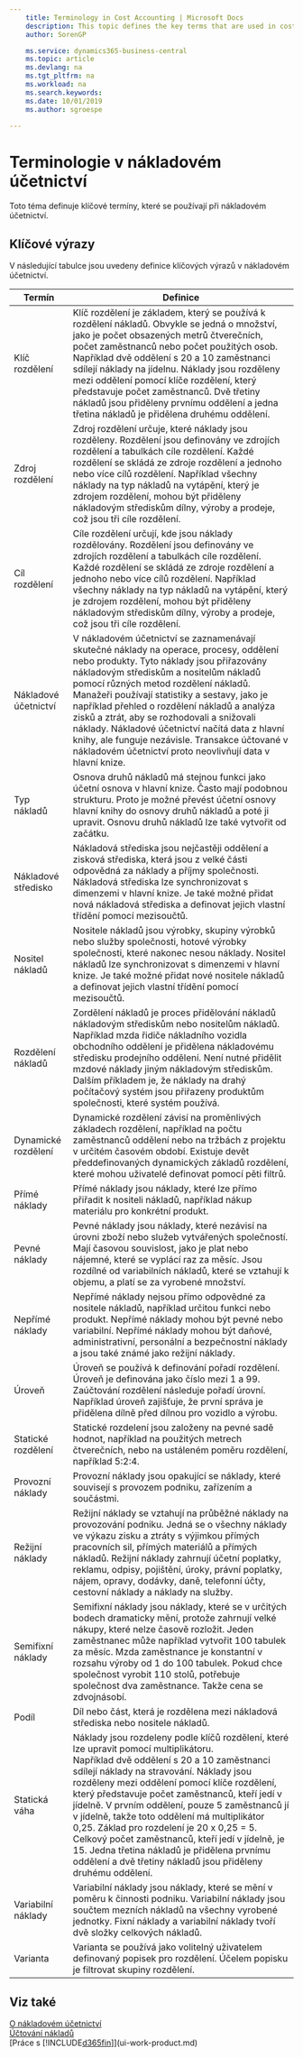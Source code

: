 ```yaml
---
    title: Terminology in Cost Accounting | Microsoft Docs
    description: This topic defines the key terms that are used in cost accounting.
    author: SorenGP

    ms.service: dynamics365-business-central
    ms.topic: article
    ms.devlang: na
    ms.tgt_pltfrm: na
    ms.workload: na
    ms.search.keywords:
    ms.date: 10/01/2019
    ms.author: sgroespe

---
```

# Terminologie v nákladovém účetnictví
Toto téma definuje klíčové termíny, které se používají při nákladovém účetnictví.

## Klíčové výrazy
V následující tabulce jsou uvedeny definice klíčových výrazů v nákladovém účetnictví.

| **Termín** | **Definice** |
|--------------|--------------------|  
| Klíč rozdělení | Klíč rozdělení je základem, který se používá k rozdělení nákladů. Obvykle se jedná o množství, jako je počet obsazených metrů čtverečních, počet zaměstnanců nebo počet použitých osob. Například dvě oddělení s 20 a 10 zaměstnanci sdílejí náklady na jídelnu. Náklady jsou rozděleny mezi oddělení pomocí klíče rozdělení, který představuje počet zaměstnanců. Dvě třetiny nákladů jsou přiděleny prvnímu oddělení a jedna třetina nákladů je přidělena druhému oddělení. |
| Zdroj rozdělení | Zdroj rozdělení určuje, které náklady jsou rozděleny. Rozdělení jsou definovány ve zdrojích rozdělení a tabulkách cíle rozdělení. Každé rozdělení se skládá ze zdroje rozdělení a jednoho nebo více cílů rozdělení. Například všechny náklady na typ nákladů na vytápění, který je zdrojem rozdělení, mohou být přiděleny nákladovým střediskům dílny, výroby a prodeje, což jsou tři cíle rozdělení. |
| Cíl rozdělení | Cíle rozdělení určují, kde jsou náklady rozdělovány. Rozdělení jsou definovány ve zdrojích rozdělení a tabulkách cíle rozdělení. Každé rozdělení se skládá ze zdroje rozdělení a jednoho nebo více cílů rozdělení. Například všechny náklady na typ nákladů na vytápění, který je zdrojem rozdělení, mohou být přiděleny nákladovým střediskům dílny, výroby a prodeje, což jsou tři cíle rozdělení. |
| Nákladové účetnictví | V nákladovém účetnictví se zaznamenávají skutečné náklady na operace, procesy, oddělení nebo produkty. Tyto náklady jsou přiřazovány nákladovým střediskům a nositelům nákladů pomocí různých metod rozdělení nákladů. Manažeři používají statistiky a sestavy, jako je například přehled o rozdělení nákladů a analýza zisků a ztrát, aby se rozhodovali a snižovali náklady. Nákladové účetnictví načítá data z hlavní knihy, ale funguje nezávisle. Transakce účtované v nákladovém účetnictví proto neovlivňují data v hlavní knize. |
| Typ nákladů | Osnova druhů nákladů má stejnou funkci jako účetní osnova v hlavní knize. Často mají podobnou strukturu. Proto je možné převést účetní osnovy hlavní knihy do osnovy druhů nákladů a poté ji upravit. Osnovu druhů nákladů lze také vytvořit od začátku. |
| Nákladové středisko | Nákladová střediska jsou nejčastěji oddělení a zisková střediska, která jsou z velké části odpovědná za náklady a příjmy společnosti. Nákladová střediska lze synchronizovat s dimenzemi v hlavní knize. Je také možné přidat nová nákladová střediska a definovat jejich vlastní třídění pomocí mezisoučtů. |
| Nositel nákladů | Nositele nákladů jsou výrobky, skupiny výrobků nebo služby společnosti, hotové výrobky společnosti, které nakonec nesou náklady.  Nositel nákladů lze synchronizovat s dimenzemi v hlavní knize. Je také možné přidat nové nositele nákladů a definovat jejich vlastní třídění pomocí mezisoučtů. |
| Rozdělení nákladů | Zordělení nákladů je proces přidělování nákladů nákladovým střediskům nebo nositelům nákladů. Například mzda řidiče nákladního vozidla obchodního oddělení je přidělena nákladovému středisku prodejního oddělení. Není nutné přidělit mzdové náklady jiným nákladovým střediskům. Dalším příkladem je, že náklady na drahý počítačový systém jsou přiřazeny produktům společnosti, které systém používá. |
| Dynamické rozdělení | Dynamické rozdělení závisí na proměnlivých základech rozdělení, například na počtu zaměstnanců oddělení nebo na tržbách z projektu v určitém časovém období. Existuje devět předdefinovaných dynamických základů rozdělení, které mohou uživatelé definovat pomocí pěti filtrů. |
| Přímé náklady | Přímé náklady jsou náklady, které lze přímo přiřadit k nositeli nákladů, například nákup materiálu pro konkrétní produkt. |
| Pevné náklady | Pevné náklady jsou náklady, které nezávisí na úrovni zboží nebo služeb vytvářených společností. Mají časovou souvislost, jako je plat nebo nájemné, které se vyplácí raz za měsíc. Jsou rozdílné od variabilních nákladů, které se vztahují k objemu, a platí se za vyrobené množství. |
| Nepřímé náklady | Nepřímé náklady nejsou přímo odpovědné za nositele nákladů, například určitou funkci nebo produkt. Nepřímé náklady mohou být pevné nebo variabilní. Nepřímé náklady mohou být daňové, administrativní, personální a bezpečnostní náklady a jsou také známé jako režijní náklady. |
| Úroveň | Úroveň se používá k definování pořadí rozdělení. Úroveň je definována jako číslo mezi 1 a 99. Zaúčtování rozdělení následuje pořadí úrovní. Například úroveň zajišťuje, že první správa je přidělena dílně před dílnou pro vozidlo a výrobu. |
| Statické rozdělení | Statické rozdelení jsou založeny na pevné sadě hodnot, například na použitých metrech čtverečních, nebo na ustáleném poměru rozdělení, například 5:2:4. |
| Provozní náklady | Provozní náklady jsou opakující se náklady, které souvisejí s provozem podniku, zařízením a součástmi. |
| Režijní náklady | Režijní náklady se vztahují na průběžné náklady na provozování podniku. Jedná se o všechny náklady ve výkazu zisku a ztráty s výjimkou přímých pracovních sil, přímých materiálů a přímých nákladů. Režijní náklady zahrnují účetní poplatky, reklamu, odpisy, pojištění, úroky, právní poplatky, nájem, opravy, dodávky, daně, telefonní účty, cestovní náklady a náklady na služby. |
| Semifixní náklady | Semifixní náklady jsou náklady, které se v určitých bodech dramaticky mění, protože zahrnují velké nákupy, které nelze časově rozložit. Jeden zaměstnanec může například vytvořit 100 tabulek za měsíc. Mzda zaměstnance je konstantní v rozsahu výroby od 1 do 100 tabulek. Pokud chce společnost vyrobit 110 stolů, potřebuje společnost dva zaměstnance. Takže cena se zdvojnásobí. |
| Podíl | Díl nebo část, která je rozdělena mezi nákladová střediska nebo nositele nákladů. |
| Statická váha | Náklady jsou rozdeleny podle klíčů rozdělení, které lze upravit pomocí multiplikátoru. <br />Například dvě oddělení s 20 a 10 zaměstnanci sdílejí náklady na stravování. Náklady jsou rozděleny mezi oddělení pomocí klíče rozdělení, který představuje počet zaměstnanců, kteří jedí v jídelně. V prvním oddělení, pouze 5 zaměstnanců jí v jídelně, takže toto oddělení má multiplikátor 0,25. Základ pro rozdelení je 20 x 0,25 = 5. Celkový počet zaměstnanců, kteří jedí v jídelně, je 15. Jedna třetina nákladů je přidělena prvnímu oddělení a dvě třetiny nákladů jsou přiděleny druhému oddělení. |
| Variabilní náklady | Variabilní náklady jsou náklady, které se mění v poměru k činnosti podniku. Variabilní náklady jsou součtem mezních nákladů na všechny vyrobené jednotky. Fixní náklady a variabilní náklady tvoří dvě složky celkových nákladů. |
| Varianta | Varianta se používá jako volitelný uživatelem definovaný popisek pro rozdělení. Účelem popisku je filtrovat skupiny rozdělení. |

## Viz také
[O nákladovém účetnictví](finance-about-cost-accounting.md)  
[Účtování nákladů](finance-manage-cost-accounting.md)  
[Práce s [!INCLUDE[d365fin](includes/d365fin_md.md)]](ui-work-product.md)
